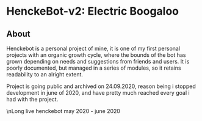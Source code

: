 <h1> HenckeBot-v2: Electric Boogaloo</h1>
<h2>About</h2>
<p>Henckebot is a personal project of mine, it is one of my first personal projects with an organic growth cycle, where the bounds of the bot has grown depending on needs and suggestions from friends and users.
It is poorly documented, but managed in a series of modules, so it retains readability to an alright extent.</p>

<p>Project is going public and archived on 24.09.2020, reason being i stopped development in june of 2020, and have pretty much reached every goal i had with the project.</p>

\nLong live henckebot may 2020 - june 2020
